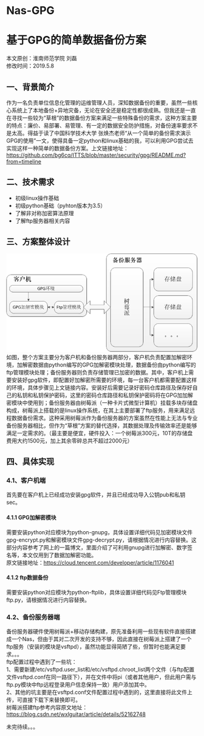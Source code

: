 # Nas-GPG
基于GPG的简单数据备份方案
====
本文原创：淮南师范学院 刘磊<br>
修改时间：2019.5.8<br>

## 一、背景简介
作为一名负责单位信息化管理的运维管理人员，深知数据备份的重要，虽然一些核心系统上了本地备份+异地灾备，无论在安全还是稳定性都很成熟。但我还是一直在寻找一些较为“草根”的数据备份方案来满足一些特殊备份的需求，这种方案主要的特点：廉价、易部署、易管理、有一定的数据安全防护措施，对备份速率要求不是太高。得益于读了中国科学技术大学 张焕杰老师“从一个简单的备份需求演示GPG的使用”一文，使得具备一定python和linux基础的我，可以利用GPG尝试去实现这样一种简单的数据备份方案。上文链接地址：https://github.com/bg6cq/ITTS/blob/master/security/gpg/README.md?from=timeline  

## 二、技术需求
* 初级linux操作基础
* 初级python基础（pyhton版本为3.5）
* 了解非对称加密算法原理
* 了解ftp服务器相关内容

## 三、方案整体设计
![image](https://github.com/HnnuLiulei/Nas-GPG/blob/master/img/frame.png) <br>
如图，整个方案主要分为客户机和备份服务器两部分，客户机负责配置加解密环境，加解密数据由python编写的GPG加解密模块处理，数据备份由python编写的ftp管理模块处理；备份服务器则负责存储管理已加密的数据。其中，客户机上需要安装好gpg软件，即配置好加解密所需要的环境，每一台客户机都需要配置这样的环境，具体步骤见上文链接内容。安装好后需要记录好密码仓库路径及保存好自己的私钥和私钥保护密码，这里的密码仓库路径和私钥保护密码将在GPG加加解密模块中使用到；备份服务器由树莓派（一种卡片式微型计算机）挂载多块存储盘构成，树莓派上搭载的是linux操作系统，在其上主要部署了ftp服务，用来满足远程数据备份需求。这种采用树莓派作为备份服务器的方案虽然在性能上无法与专业备份服务器相比，但作为“草根”方案的替代选择，其数据处理及传输效率还是能够满足一定需求的。（最主要是便宜，硬件投入：一个树莓派300元，10T的存储盘费用大约1500元，加上其余零碎总共不超过2000元）<br>

## 四、具体实现
### 4.1、客户机端
首先要在客户机上已经成功安装gpg软件，并且已经成功导入公钥pub和私钥sec。
#### 4.1.1 GPG加解密模块
需要安装python对应模块为python-gnupg，具体设置详细代码见加密模块文件gpg-encrypt.py和解密模块文件gpg-decrypt.py，请根据情况进行内容替换。这部分内容参考了网上的一篇博文，里面介绍了可利用gnupg进行加解密、数字签名等，本文仅用到了数据加解密功能。<br>
原文链接地址：https://cloud.tencent.com/developer/article/1176041 <br>
#### 4.1.2 ftp数据备份
需要安装python对应模块为python-ftplib，具体设置详细代码见Ftp管理模块ftp.py，请根据情况进行内容替换。 <br>

### 4.2、备份服务器端
备份服务器硬件使用树莓派+移动存储构建，原先准备利用一些现有软件直接搭建成一个Nas，但由于其对二次开发的支持不够，因此直接在树莓派上搭建了一个ftp服务（安装的模块是vsftpd），虽然功能显得简陋了些，但暂时也能满足要求。。。<br>
ftp配置过程中遇到了一些坑：<br>
1、需要新建/etc/vsftpd.user_list和/etc/vsftpd.chroot_list两个文件（与ftp配置文件vsftpd.conf在同一路径下），并在文件中将pi（或者其他用户，但此用户需与ftp.py模块中ftp远程登录用户信息保持一致）用户添加其中。<br>
2、其他的坑主要是在vsftpd.conf文件配置过程中遇到的，这里直接将此文件上传，可直接下载下来替换即可。<br>
树莓派搭建ftp参考内容原文地址：https://blog.csdn.net/wxlguitar/article/details/52162748


未完待续。。。
